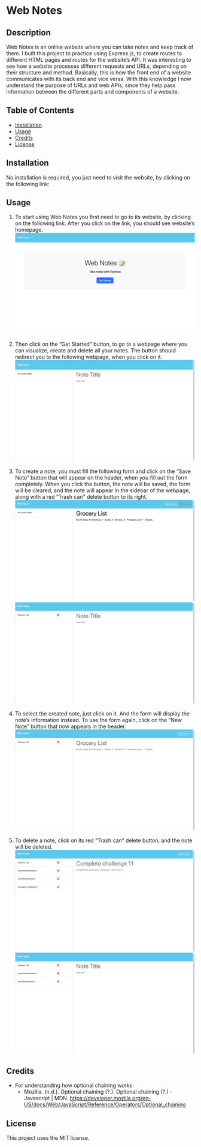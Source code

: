 # Web Notes

## Description

Web Notes is an online website where you can take notes and keep track of them. I built this project to practice using Express.js, to create routes to different HTML pages and routes for the website’s API. It was interesting to see how a website processes different requests and URLs, depending on their structure and method. Basically, this is how the front end of a website communicates with its back end and vice versa. With this knowledge I now understand the purpose of URLs and web APIs, since they help pass information between the different parts and components of a website.

## Table of Contents

- [Installation](#installation)
- [Usage](#usage)
- [Credits](#credits)
- [License](#license)

## Installation

No installation is required, you just need to visit the website, by clicking on the following link:

## Usage

1. To start using Web Notes you first need to go to its website, by clicking on the following link:
   After you click on the link, you should see website’s homepage.
   !["The homepage of Web Notes"](./public/assets/images/Homepage.png)

2. Then click on the “Get Started” button, to go to a webpage where you can visualize, create and delete all your notes. The button should redirect you to the following webpage, when you click on it.
   !["The notes webpage with no notes"](./public/assets/images/Empty%20Note%20Webpage.png)

3. To create a note, you must fill the following form and click on the “Save Note” button that will appear on the header, when you fill out the form completely. When you click the button, the note will be saved, the form will be cleared, and the note will appear in the sidebar of the webpage, along with a red “Trash can" delete button to its right.
   !["The notes webpage form filled out with information"](./public/assets/images/Filled%20Form.png)
   !["The notes webpage form is cleared out, and a created note now appears on the webpage’s sidebar"](./public/assets/images/Created%20Note.png)

4. To select the created note, just click on it. And the form will display the note’s information instead. To use the form again, click on the “New Note” button that now appears in the header.
   !["A sidebar with 1 note and the form displaying the information of that note"](./public/assets/images/Selected%20Note.png)

5. To delete a note, click on its red “Trash can” delete button, and the note will be deleted.
   !["A sidebar with 4 sample notes"](./public/assets/images/Sample%20Notes.png)
   !["The fourth note was deleted and the sidebar now contains only three notes"](./public/assets/images/Deleted%20Note.png)

## Credits

- For understanding how optional chaining works:
  - Mozilla. (n.d.). Optional chaining (?.). Optional chaining (?.) - Javascript | MDN. https://developer.mozilla.org/en-US/docs/Web/JavaScript/Reference/Operators/Optional_chaining

## License

This project uses the MIT license.
